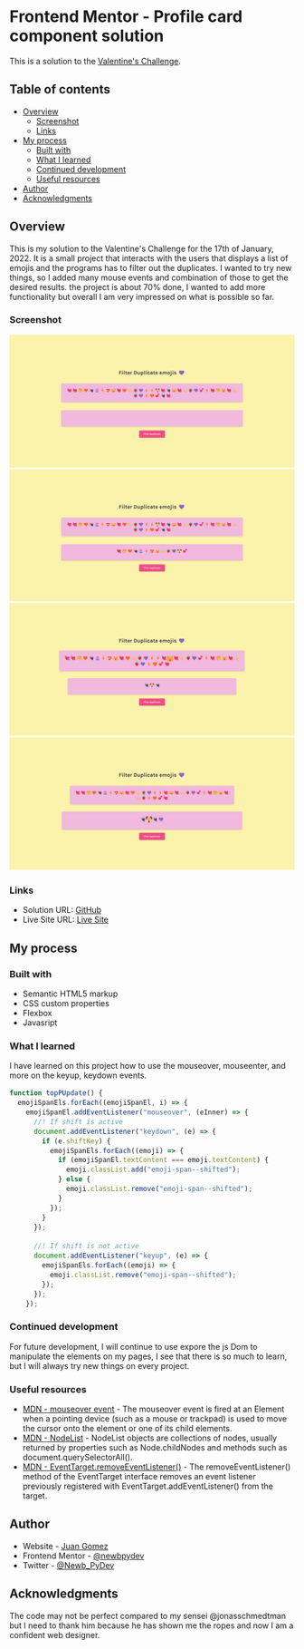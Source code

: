 # Frontend Mentor - Profile card component solution

This is a solution to the [Valentine's Challenge](https://scrimba.com/learn/codeweeks/-filter-duplicate-emojis-challenge-co9e84683a1a75f69bfa6a49d). 

## Table of contents

- [Overview](#overview)
  - [Screenshot](#screenshot)
  - [Links](#links)
- [My process](#my-process)
  - [Built with](#built-with)
  - [What I learned](#what-i-learned)
  - [Continued development](#continued-development)
  - [Useful resources](#useful-resources)
- [Author](#author)
- [Acknowledgments](#acknowledgments)

## Overview

This is my solution to the Valentine's Challenge for the 17th of January, 2022.
It is a small project that interacts with the users that displays a list of
emojis and the programs has to filter out the duplicates. I wanted to try new
things, so I added many mouse events and combination of those to get the desired
results. the project is about 70% done, I wanted to add more functionality but
overall I am very impressed on what is possible so far.

### Screenshot

![](./images/screenshot1.png)
![](./images/screenshot2.png)
![](./images/screenshot3.png)
![](./images/screenshot4.png)

### Links

- Solution URL: [GitHub](https://github.com/newbpydev/valentines-17-2022)
- Live Site URL: [Live Site](https://upbeat-kilby-3fd751.netlify.app/)

## My process

### Built with

- Semantic HTML5 markup
- CSS custom properties
- Flexbox
- Javasript

### What I learned

I have learned on this project how to use the mouseover, mouseenter, and more on
the keyup, keydown events.

```javascript
function topPUpdate() {
  emojiSpanEls.forEach((emojiSpanEl, i) => {
    emojiSpanEl.addEventListener("mouseover", (eInner) => {
      //! If shift is active
      document.addEventListener("keydown", (e) => {
        if (e.shiftKey) {
          emojiSpanEls.forEach((emoji) => {
            if (emojiSpanEl.textContent === emoji.textContent) {
              emoji.classList.add("emoji-span--shifted");
            } else {
              emoji.classList.remove("emoji-span--shifted");
            }
          });
        }
      });

      //! If shift is not active
      document.addEventListener("keyup", (e) => {
        emojiSpanEls.forEach((emoji) => {
          emoji.classList.remove("emoji-span--shifted");
        });
      });
    });
```

### Continued development

For future development, I will continue to use expore the js Dom to manipulate
the elements on my pages, I see that there is so much to learn, but I will
always try new things on every project.

### Useful resources

- [MDN - mouseover event](https://developer.mozilla.org/en-US/docs/Web/API/Element/mouseover_event) - The mouseover event is fired at an Element when a pointing device (such as a mouse or trackpad) is used to move the cursor onto the element or one of its child elements.
- [MDN - NodeList](https://developer.mozilla.org/en-US/docs/Web/API/NodeList) - NodeList objects are collections of nodes, usually returned by properties such as Node.childNodes and methods such as document.querySelectorAll().
- [MDN - EventTarget.removeEventListener()](https://developer.mozilla.org/es/docs/Web/API/EventTarget/removeEventListener) - The removeEventListener() method of the EventTarget interface removes an event listener previously registered with EventTarget.addEventListener() from the target.

## Author

- Website - [Juan Gomez](https://www.newbpydev.com)
- Frontend Mentor - [@newbpydev](https://www.frontendmentor.io/profile/newbpydev)
- Twitter - [@Newb_PyDev](https://twitter.com/Newb_PyDev)

## Acknowledgments

The code may not be perfect compared to my sensei @jonasschmedtman but I need
to thank him because he has shown me the ropes and now I am a confident web
designer.


